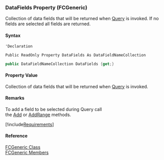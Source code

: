﻿### DataFields Property (FCGeneric)

Collection of data fields that will be returned when [Query](fcSDK~FChoice.Foundation.FCGeneric~Query.md) is invoked. If no fields are selected all fields are returned.

#### Syntax

```vbnet
'Declaration

Public ReadOnly Property DataFields As DataFieldNameCollection
```

```csharp
public DataFieldNameCollection DataFields {get;}
```

#### Property Value

Collection of data fields that will be returned when [Query](fcSDK~FChoice.Foundation.FCGeneric~Query.md) is invoked.

#### Remarks

To add a field to be selected during Query call the [Add](fcSDK~FChoice.Foundation.DataFieldNameCollection~Add.md) or [AddRange](fcSDK~FChoice.Foundation.DataFieldNameCollection~AddRange.md) methods.

[!include[Requirements](../partials/requirements.md)]

#### Reference

[FCGeneric Class](fcSDK~FChoice.Foundation.FCGeneric.md)  
[FCGeneric Members](fcSDK~FChoice.Foundation.FCGeneric_members.md)